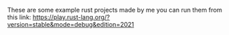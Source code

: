 These are some example rust projects made by me you can run them from this link:
https://play.rust-lang.org/?version=stable&mode=debug&edition=2021
